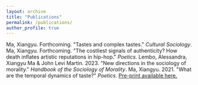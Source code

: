 ```yaml
---
layout: archive
title: "Publications"
permalink: /publications/
author_profile: true
---
```


Ma, Xiangyu. Forthcoming. "Tastes and complex tastes." *Cultural Sociology*.
Ma, Xiangyu. Forthcoming. "The costliest signals of authenticity? How death inflates artistic reputations in hip-hop." *Poetics*.
Lembo, Alessandra, Xiangyu Ma \& John Levi Martin. 2023. "New directions in the sociology of morality." *Handbook of the Sociology of Morality*.
Ma, Xiangyu. 2021. "What are the temporal dynamics of taste?" *Poetics*. [Pre-print available here.](/files/papers/ma_2021.pdf)
 




